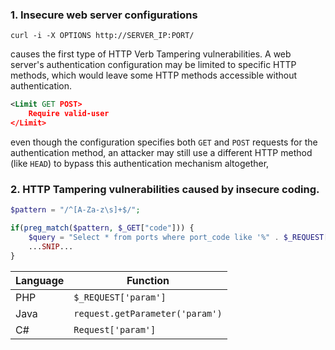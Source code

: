 ### 1. Insecure web server configurations 

```
curl -i -X OPTIONS http://SERVER_IP:PORT/
```

causes the first type of HTTP Verb Tampering vulnerabilities. A web server's authentication configuration may be limited to specific HTTP methods, which would leave some HTTP methods accessible without authentication.
```xml
<Limit GET POST>
    Require valid-user
</Limit>
```
even though the configuration specifies both `GET` and `POST` requests for the authentication method, an attacker may still use a different HTTP method (like `HEAD`) to bypass this authentication mechanism altogether,

### 2.  HTTP Tampering vulnerabilities caused by insecure coding. 
```php
$pattern = "/^[A-Za-z\s]+$/";

if(preg_match($pattern, $_GET["code"])) {
    $query = "Select * from ports where port_code like '%" . $_REQUEST["code"] . "%'";
    ...SNIP...
}
```


|Language|Function|
|---|---|
|PHP|`$_REQUEST['param']`|
|Java|`request.getParameter('param')`|
|C#|`Request['param']`|